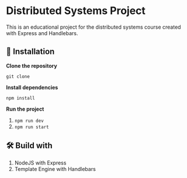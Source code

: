 # Distributed Systems Project

This is an educational project for the distributed systems course created with Express and Handlebars.

## 🚀 Installation
**Clone the repository**

`git clone `

**Install dependencies**

`npm install`

**Run the project**

1. `npm run dev`
2. `npm run start`


## 🛠 Build with 
1. NodeJS with Express
2. Template Engine with Handlebars